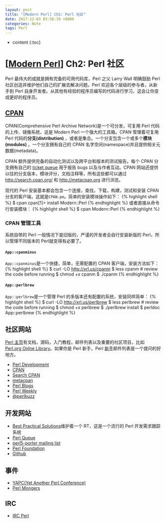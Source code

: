 ```yaml
---
layout: post
title: "[Modern Perl] Ch2: Perl 社区"
date: 2017-12-03 03:56:39 +0800
categories: Note
tags: Perl
---
```


* content
{:toc}

# [[Modern Perl][MP]] Ch2: Perl 社区

[MP]:http://www.modernperlbooks.com/books/modern_perl_2016/index.html

Perl 最伟大的成就是拥有完备的可用代码库，Perl 之父 Larry Wall 明确鼓励 Perl 社区创造并维护他们自己的扩展去解决问题。Perl 欢迎各个层级的参与者，从新手到 Perl 自身开发者。从其他有经验的程序员编写的代码进行学习，这会让你变成更好的程序员。

## [CPAN](http://www.cpan.org/)

CPAN(Comprehensive Perl Archive Network)是一个可分发，可复用 Perl 代码的上传、镜像系统，这是 Modern Perl 一个强大的工具箱。CPAN 管理着可复用 Perl 代码的**分支(distribution)** ，或者是集合。一个分支包含一个或多个**模块(modules)** 。一个分支拥有自己的 CPAN 名字空间(namespace)并且提供相关元数据(metadata)。

CPAN 额外提供完备的自动化测试以及跨平台和版本的测试报告。每个 CPAN 分支拥有自己的 [ticket queue](http://rt.cpan.org/) 用于报告 bugs 以及与作者互动。CPAN 网站还提供以往的分支版本，模块评分，文档注释等，所有这些都可以通过 http://search.cpan.org/ 和 http://metacpan.org 进行浏览。

现代的 Perl 安装基本都会包含一个连接，查找，下载，构建，测试和安装 CPAN 分支的客户端，这就是`CPAN.pm`。简单的安装模块操作如下：
{% highlight shell %}
$ cpan
cpan[1]> install Modern::Perl
{% endhighlight %}
或者直接从命令行安装模块：
{% highlight shell %}
$ cpan Modern::Perl
{% endhighlight %}

### CPAN 管理工具

系统自带的 Perl 一般情况下是旧版的，严谨的开发者会自行安装新版的 Perl，所以管理不同版本的 Perl就变得有必要了。

#### `App::cpanminus`

`App::cpanminus`是一个快捷，简单，无需配置的 CPAN 客户端，安装方法如下：
{% highlight shell %}
$ curl -LO http://xrl.us/cpanm
$ less cpanm # review the code before running
$ chmod +x cpanm
$ ./cpanm
{% endhighlight %}

#### `App::perlbrew`

`App::perlbrew`是一个管理 Perl 的多版本还有配置的系统，安装同样简单：
{% highlight shell %}
$ curl -LO http://xrl.us/perlbrew
$ less perlbrew # review the code before running
$ chmod +x perlbrew
$ ./perlbrew install
$ perldoc App::perlbrew
{% endhighlight %}

## 社区网站

[Perl 主页](http://www.perl.org/)有文档，源码，入门教程，邮件列表以及重要的社区项目，比如 [Perl.org Onlne Library](https://www.perl.org/books/library.html)。如果你是 Perl 新手，Perl [新手](http://learn.perl.org/faq/beginners.html)邮件列表是一个提问的好地方。

+ [Perl Development](http://dev.perl.org/)
+ [CPAN](http://www.cpan.org/)
+ [Search CPAN](http://search.cpan.org/)
+ [metacpan](http://matacpan.org/)
+ [Perl Blogs](http://blogs.perl.org/)
+ [Perl Weekly](http://perlweekly.com/)
+ [@perlbuzz](https://twitter.com/perlbuzz/)

## 开发网站

+ [Best Practical Solutions](http://bestpratical.com/)维护着一个 RT，这是一个流行的 Perl 开发需求跟踪系统
+ [Perl Queue](http://rt.perl.org/)
+ [perl5-porter mailing list](http://lists.cpan.org/showlist.cgi?name=perl5-porters)
+ [Perl Foundation](http://www.perlfoundation.org/)
+ [Github](https://github.com/)

## 事件

+ [YAPC(Yet Another Perl Conference)](http://yapc.org/)
+ [Perl Mongers](http://www.pm.org/)

## IRC

+ [IRC Perl](irc://irc.perl.org)
